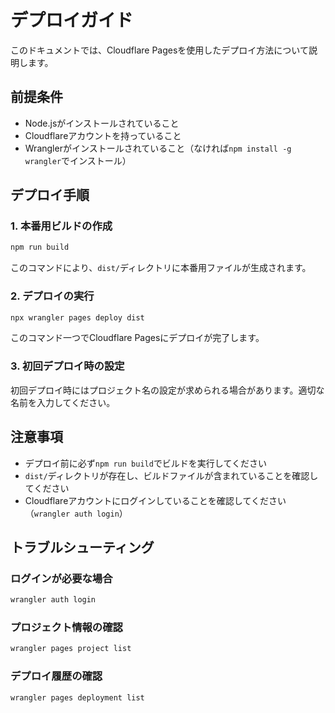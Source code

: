 # デプロイガイド

このドキュメントでは、Cloudflare Pagesを使用したデプロイ方法について説明します。

## 前提条件

- Node.jsがインストールされていること
- Cloudflareアカウントを持っていること
- Wranglerがインストールされていること（なければ`npm install -g wrangler`でインストール）

## デプロイ手順

### 1. 本番用ビルドの作成

```bash
npm run build
```

このコマンドにより、`dist/`ディレクトリに本番用ファイルが生成されます。

### 2. デプロイの実行

```bash
npx wrangler pages deploy dist
```

このコマンド一つでCloudflare Pagesにデプロイが完了します。

### 3. 初回デプロイ時の設定

初回デプロイ時にはプロジェクト名の設定が求められる場合があります。適切な名前を入力してください。

## 注意事項

- デプロイ前に必ず`npm run build`でビルドを実行してください
- `dist/`ディレクトリが存在し、ビルドファイルが含まれていることを確認してください
- Cloudflareアカウントにログインしていることを確認してください（`wrangler auth login`）

## トラブルシューティング

### ログインが必要な場合

```bash
wrangler auth login
```

### プロジェクト情報の確認

```bash
wrangler pages project list
```

### デプロイ履歴の確認

```bash
wrangler pages deployment list
```